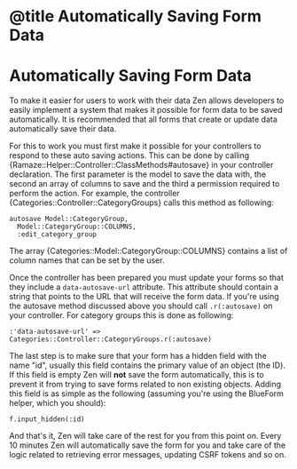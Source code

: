 # @title Automatically Saving Form Data
# Automatically Saving Form Data

To make it easier for users to work with their data Zen allows developers to
easily implement a system that makes it possible for form data to be saved
automatically. It is recommended that all forms that create or update data
automatically save their data.

For this to work you must first make it possible for your controllers to respond
to these auto saving actions. This can be done by calling
{Ramaze::Helper::Controller::ClassMethods#autosave} in your controller
declaration. The first parameter is the model to save the data with, the second
an array of columns to save and the third a permission required to perform the
action. For example, the controller {Categories::Controller::CategoryGroups}
calls this method as following:

    autosave Model::CategoryGroup,
      Model::CategoryGroup::COLUMNS,
      :edit_category_group

The array {Categories::Model::CategoryGroup::COLUMNS} contains a list of column
names that can be set by the user.

Once the controller has been prepared you must update your forms so that they
include a ``data-autosave-url`` attribute. This attribute should contain a
string that points to the URL that will receive the form data. If you're using
the autosave method discussed above you should call ``.r(:autosave)`` on your
controller. For category groups this is done as following:

    :'data-autosave-url' => Categories::Controller::CategoryGroups.r(:autosave)

The last step is to make sure that your form has a hidden field with the name
"id", usually this field contains the primary value of an object (the ID). If
this field is empty Zen will **not** save the form automatically, this is to
prevent it from trying to save forms related to non existing objects. Adding
this field is as simple as the following (assuming you're using the BlueForm
helper, which you should):

    f.input_hidden(:id)

And that's it, Zen will take care of the rest for you from this point on. Every
10 minutes Zen will automatically save the form for you and take care of the
logic related to retrieving error messages, updating CSRF tokens and so on.
